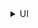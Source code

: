 <details>
  
  <summary>UI</summary>
  &#10240;

#### [Adaptive Sliders](https://www.nexusmods.com/cyberpunk2077/mods/5075) by [DeepBlueFrog](https://www.nexusmods.com/cyberpunk2077/users/68200)

Sets item sliders to max by default for Drop, Stash, and Sell actions
  
#### [Cleaner Main Menu and Pause Menu](https://www.nexusmods.com/cyberpunk2077/mods/10285) by [heero139](https://www.nexusmods.com/cyberpunk2077/users/1973216)

Reduces the height of menu buttons to allow additional menu entries to fit, removes the Phantom Liberty banner, and hides some of the background elements to make the menu background more visible

#### [Filter Saves by Lifepath and Type](https://www.nexusmods.com/cyberpunk2077/mods/3400) by [RMK](https://www.nexusmods.com/cyberpunk2077/users/84555803)

Adds buttons in the save and load menus to filter either by lifepath or type (manual/auto/quick/point of no return) 

#### [Find-EX](https://www.nexusmods.com/cyberpunk2077/mods/8340) by [psiberx](https://www.nexusmods.com/cyberpunk2077/users/108159138)

Allows you to search codex entries, shards, quests, and crafting recipes as well as mass expand or collapse nested lists

#### [Limited HUD](https://www.nexusmods.com/cyberpunk2077/mods/2592) by [DJ_Kovrik](https://www.nexusmods.com/cyberpunk2077/users/100354)

#### WTNC

**test**

#### THING

**test**

#### [Mark To Sell](https://www.nexusmods.com/cyberpunk2077/mods/4725) by [DJ_Kovrik](https://www.nexusmods.com/cyberpunk2077/users/100354)

Can mark any item in your inventory as junk so that can be sold in bulk via the "Sell Junk" option

#### [Muted Markers](https://www.nexusmods.com/cyberpunk2077/mods/1727) by [DJ_Kovrik](https://www.nexusmods.com/cyberpunk2077/users/100354)

#### WTNC

**test**

#### THING

**test**

#### [Named Saves](https://www.nexusmods.com/cyberpunk2077/mods/4521) by [DJ_Kovrik](https://www.nexusmods.com/cyberpunk2077/users/100354)

Can add custom notes on created save games

#### [Quickhack Hotkeys](https://www.nexusmods.com/cyberpunk2077/mods/7238) by [DJ_Kovrik](https://www.nexusmods.com/cyberpunk2077/users/100354)

Allows selecting and activating quickhacks with keyboard number hotkeys

#### [Real Vendor Names](https://www.nexusmods.com/cyberpunk2077/mods/4941) by [DJ_Kovrik](https://www.nexusmods.com/cyberpunk2077/users/100354)

Displays the actual vendors' names on the world map icons rather than generic labels

#### [Scan Mode - Default to Data Tab](https://www.nexusmods.com/cyberpunk2077/mods/9730) by [Technic235](https://www.nexusmods.com/cyberpunk2077/users/25510404)

Adds an option to default the scanner to the data tab rather than the quickhack tab, able to be enabled through the Mod Settings menu ingame

#### [Simple XP Multiplier](https://www.nexusmods.com/cyberpunk2077/mods/3136) by [RMK](https://www.nexusmods.com/cyberpunk2077/users/84555803)

Configurable multipliers for all XP types with an ingame menu

  &#10240;
  
</details>
